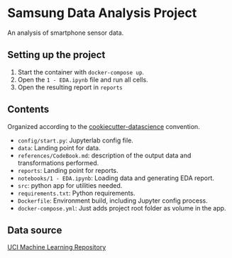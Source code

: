 # Samsung Data Analysis Project

An analysis of smartphone sensor data.

## Setting up the project

1. Start the container with `docker-compose up`.
1. Open the `1 - EDA.ipynb` file and run all cells.
1. Open the resulting report in `reports`

## Contents

Organized according to the [cookiecutter-datascience](https://drivendata.github.io/cookiecutter-data-science/) convention.
* `config/start.py`: Jupyterlab config file.
* `data`: Landing point for data.
* `references/CodeBook.md`: description of the output data and transformations performed.
* `reports`: Landing point for reports.
* `notebooks/1 - EDA.ipynb`: Loading data and generating EDA report.
* `src`: python app for utilities needed.
* `requirements.txt`: Python requirements.
* `Dockerfile`: Environment build, including Jupyter config process.
* `docker-compose.yml`: Just adds project root folder as volume in the app.

## Data source
[UCI Machine Learning Repository](http://archive.ics.uci.edu/ml/datasets/Human+Activity+Recognition+Using+Smartphones)
